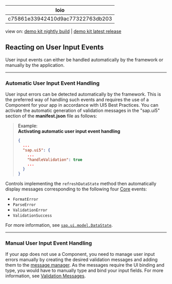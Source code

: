 <!-- loioc75861e33942410d9ac77322763db203 -->

| loio |
| -----|
| c75861e33942410d9ac77322763db203 |

<div id="loio">

view on: [demo kit nightly build](https://openui5nightly.hana.ondemand.com/#/topic/c75861e33942410d9ac77322763db203) | [demo kit latest release](https://openui5.hana.ondemand.com/#/topic/c75861e33942410d9ac77322763db203)</div>

## Reacting on User Input Events

User input events can either be handled automatically by the framework or manually by the application.

***

<a name="loioc75861e33942410d9ac77322763db203__section_tlz_s54_gpb"/>

### Automatic User Input Event Handling

User input errors can be detected automatically by the framework. This is the preferred way of handling such events and requires the use of a Component for your app in accordance with UI5 Best Practices. You can activate the automatic generation of validation messages in the "sap.ui5" section of the **manifest.json** file as follows:

> Example:  
> **Activating automatic user input event handling**
> 
> ``` json
> {
>   ...
>   "sap.ui5": {
>     ...
>     "handleValidation": true
>     ...
>   }
> }
> ```

Controls implementing the `refreshDataState` method then automatically display messages corresponding to the following four [Core](https://openui5.hana.ondemand.com/#/api/sap.ui.core.Core) events:

-   `FormatError` 
-   `ParseError`
-   `ValidationError` 
-   `ValidationSuccess` 

For more information, see [`sap.ui.model.DataState`](https://openui5.hana.ondemand.com/#/api/sap.ui.model.DataState).

***

<a name="loioc75861e33942410d9ac77322763db203__section_l5c_554_gpb"/>

### Manual User Input Event Handling

If your app does not use a Component, you need to manage user input errors manually by creating the desired validation messages and adding them to the [message manager](https://openui5.hana.ondemand.com/#/api/sap.ui.core.message.MessageManager). As the messages require the UI binding and type, you would have to manually type and bind your input fields. For more information, see [Validation Messages](Validation_Messages_a90d93d.md).

